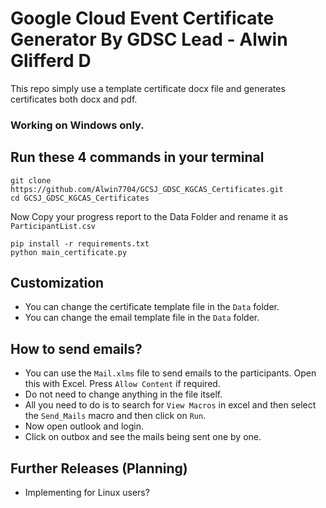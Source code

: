 # Google Cloud Event Certificate Generator By GDSC Lead - Alwin Glifferd D

This repo simply use a template certificate docx file and generates certificates
both docx and pdf.
###  Working on Windows only.

## Run these 4 commands in your terminal

```
git clone https://github.com/Alwin7704/GCSJ_GDSC_KGCAS_Certificates.git
cd GCSJ_GDSC_KGCAS_Certificates
```
Now Copy your progress report to the Data Folder and rename it as `ParticipantList.csv`
```
pip install -r requirements.txt
python main_certificate.py
```

## Customization
- You can change the certificate template file in the `Data` folder.
- You can change the email template file in the `Data` folder.

## How to send emails?
- You can use the `Mail.xlms` file to send emails to the participants. Open this with Excel. Press ```Allow Content``` if required.
- Do not need to change anything in the file itself.
- All you need to do is to search for ```View Macros```  in excel and then select the ```Send_Mails``` macro and then click on ```Run```.
- Now open outlook and login.
- Click on outbox and see the mails being sent one by one.

## Further Releases (Planning)
- Implementing for Linux users?

<h2></h2>
